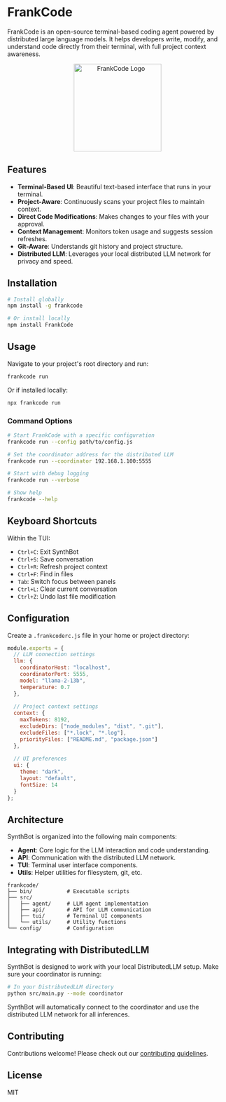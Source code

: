 # FrankCode

FrankCode is an open-source terminal-based coding agent powered by distributed large language models. It helps developers write, modify, and understand code directly from their terminal, with full project context awareness.

<p align="center">
  <img src="assets/FrankCode-logo.png" alt="FrankCode Logo" width="200"/>
</p>

## Features

- **Terminal-Based UI**: Beautiful text-based interface that runs in your terminal.
- **Project-Aware**: Continuously scans your project files to maintain context.
- **Direct Code Modifications**: Makes changes to your files with your approval.
- **Context Management**: Monitors token usage and suggests session refreshes.
- **Git-Aware**: Understands git history and project structure.
- **Distributed LLM**: Leverages your local distributed LLM network for privacy and speed.

## Installation

```bash
# Install globally
npm install -g frankcode

# Or install locally
npm install FrankCode
```

## Usage

Navigate to your project's root directory and run:

```bash
frankcode run
```

Or if installed locally:

```bash
npx frankcode run
```

### Command Options

```bash
# Start FrankCode with a specific configuration
frankcode run --config path/to/config.js

# Set the coordinator address for the distributed LLM
frankcode run --coordinator 192.168.1.100:5555

# Start with debug logging
frankcode run --verbose

# Show help
frankcode --help
```

## Keyboard Shortcuts

Within the TUI:

- `Ctrl+C`: Exit SynthBot
- `Ctrl+S`: Save conversation
- `Ctrl+R`: Refresh project context
- `Ctrl+F`: Find in files
- `Tab`: Switch focus between panels
- `Ctrl+L`: Clear current conversation
- `Ctrl+Z`: Undo last file modification

## Configuration

Create a `.frankcoderc.js` file in your home or project directory:

```javascript
module.exports = {
  // LLM connection settings
  llm: {
    coordinatorHost: "localhost",
    coordinatorPort: 5555,
    model: "llama-2-13b",
    temperature: 0.7
  },
  
  // Project context settings
  context: {
    maxTokens: 8192,
    excludeDirs: ["node_modules", "dist", ".git"],
    excludeFiles: ["*.lock", "*.log"],
    priorityFiles: ["README.md", "package.json"]
  },
  
  // UI preferences
  ui: {
    theme: "dark",
    layout: "default",
    fontSize: 14
  }
};
```

## Architecture

SynthBot is organized into the following main components:

- **Agent**: Core logic for the LLM interaction and code understanding.
- **API**: Communication with the distributed LLM network.
- **TUI**: Terminal user interface components.
- **Utils**: Helper utilities for filesystem, git, etc.

```
frankcode/
├── bin/           # Executable scripts
├── src/
│   ├── agent/     # LLM agent implementation
│   ├── api/       # API for LLM communication
│   ├── tui/       # Terminal UI components
│   └── utils/     # Utility functions
└── config/        # Configuration
```

## Integrating with DistributedLLM

SynthBot is designed to work with your local DistributedLLM setup. Make sure your coordinator is running:

```bash
# In your DistributedLLM directory
python src/main.py --mode coordinator
```

SynthBot will automatically connect to the coordinator and use the distributed LLM network for all inferences.

## Contributing

Contributions welcome! Please check out our [contributing guidelines](CONTRIBUTING.md).

## License

MIT